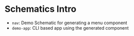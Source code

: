 # Schematics Intro

- ``nav``: Demo Schematic for generating a menu component
- ``demo-app``: CLI based app using the generated component
